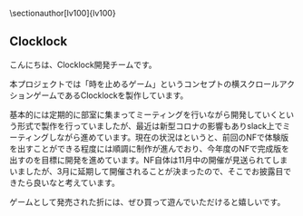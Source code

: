 \sectionauthor[lv100]{lv100}

## Clocklock

こんにちは、Clocklock開発チームです。

本プロジェクトでは「時を止めるゲーム」というコンセプトの横スクロールアクションゲームであるClocklockを製作しています。

基本的には定期的に部室に集まってミーティングを行いながら開発していくという形式で製作を行っていましたが、最近は新型コロナの影響もありslack上でミーティングしながら進めています。現在の状況はというと、前回のNFで体験版を出すことができる程度には順調に制作が進んでおり、今年度のNFで完成版を出すのを目標に開発を進めています。NF自体は11月中の開催が見送られてしまいましたが、3月に延期して開催されることが決まったので、そこでお披露目できたら良いなと考えています。

ゲームとして発売された折には、ぜひ買って遊んでいただけると嬉しいです。

